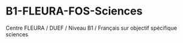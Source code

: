 # B1-FLEURA-FOS-Sciences
Centre FLEURA / DUEF / Niveau B1 / Français sur objectif spécifique sciences
